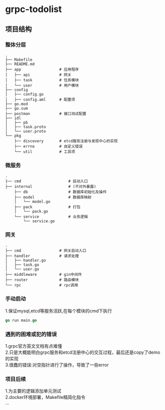 # grpc-todolist

## 项目结构

### 整体分层
```
.
├── Makefile
├── README.md
├── app                 # 应用程序
│   ├── api             # 网关
│   ├── task            # 任务模块
│   └── user            # 用户模块
├── config
│   ├── config.go
│   ├── config.aml      # 配置项
├── go.mod
├── go.sum
├── postman             # 接口测试配置
├── idl
│   ├── pb
│   ├── task.proto
│   └── user.proto
└── pkg
    ├── discovery       # etcd服务注册与发现中心的实现
    ├── errno           # 自定义错误
    └── util            # 工具项
```
### 微服务
```
.
├── cmd                     # 启动入口
├── internal                # (不对外暴露)
    ├── db                  # 数据库初始化及操作  
    ├── model               # 数据库映射
    │   └── model.go
    ├── pack                # 打包
    │   └── pack.go
    └── service             # 业务逻辑
        └── service.go
```
### 网关
```
.
├── cmd                 # 网关启动入口    
├── handler             # 请求处理
│   ├── handler.go
│   ├── task.go
│   └── user.go
├── middleware          # gin中间件
├── router              # 路由模块
└── rpc                 # rpc调用

```
### 手动启动  

1.保证mysql,etcd等服务活跃,在每个模块的cmd下执行  

```go
go run main.go
```
### 遇到的困难或犯的错误  
1.grpc官方英文文档有点难懂  
2.只是大概能明白grpc服务和etcd注册中心的交互过程，最后还是copy了demo的实现  
3.很蠢的错误:对空指针进行了操作，导致了一些error  

### 项目后续
1.为主要的逻辑添加单元测试  
2.docker环境部署，Makefile精简化指令  
...  
